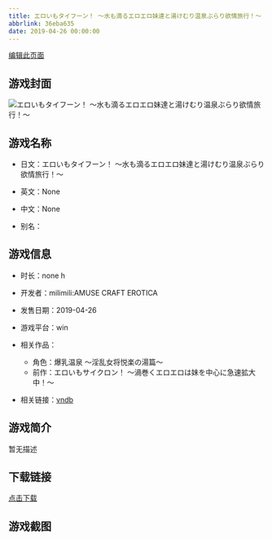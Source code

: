 ```yaml
---
title: エロいもタイフーン！ ～水も滴るエロエロ妹達と湯けむり温泉ぶらり欲情旅行！～
abbrlink: 36eba635
date: 2019-04-26 00:00:00
---
```

[编辑此页面](https://github.com/ACG-3/ADV3-source/blob/main/source/_posts/games/%E3%82%A8%E3%83%AD%E3%81%84%E3%82%82%E3%82%BF%E3%82%A4%E3%83%95%E3%83%BC%E3%83%B3%EF%BC%81%20%EF%BD%9E%E6%B0%B4%E3%82%82%E6%BB%B4%E3%82%8B%E3%82%A8%E3%83%AD%E3%82%A8%E3%83%AD%E5%A6%B9%E9%81%94%E3%81%A8%E6%B9%AF%E3%81%91%E3%82%80%E3%82%8A%E6%B8%A9%E6%B3%89%E3%81%B6%E3%82%89%E3%82%8A%E6%AC%B2%E6%83%85%E6%97%85%E8%A1%8C%EF%BC%81%EF%BD%9E.md)

## 游戏封面

![エロいもタイフーン！ ～水も滴るエロエロ妹達と湯けむり温泉ぶらり欲情旅行！～](https://pan.timero.xyz/d/onedrive/img_lib_001/%E3%82%A8%E3%83%AD%E3%81%84%E3%82%82%E3%82%BF%E3%82%A4%E3%83%95%E3%83%BC%E3%83%B3%EF%BC%81%20%EF%BD%9E%E6%B0%B4%E3%82%82%E6%BB%B4%E3%82%8B%E3%82%A8%E3%83%AD%E3%82%A8%E3%83%AD%E5%A6%B9%E9%81%94%E3%81%A8%E6%B9%AF%E3%81%91%E3%82%80%E3%82%8A%E6%B8%A9%E6%B3%89%E3%81%B6%E3%82%89%E3%82%8A%E6%AC%B2%E6%83%85%E6%97%85%E8%A1%8C%EF%BC%81%EF%BD%9E_cover.avif)


## 游戏名称

- 日文：エロいもタイフーン！ ～水も滴るエロエロ妹達と湯けむり温泉ぶらり欲情旅行！～
- 英文：None
- 中文：None

- 别名：


## 游戏信息

- 时长：none h
- 开发者：milimili:AMUSE CRAFT EROTICA
- 发售日期：2019-04-26
- 游戏平台：win
- 相关作品：
   - 角色：爆乳温泉 ～淫乱女将悦楽の湯篇～
   - 前作：エロいもサイクロン！ ～渦巻くエロエロは妹を中心に急速拡大中！～

- 相关链接：[vndb](https://vndb.org/v25421)


## 游戏简介

暂无描述


## 下载链接

[点击下载](https://pan.timero.xyz/onedrive/adv_lib_001/%E3%82%A8%E3%83%AD%E3%81%84%E3%82%82%E3%82%BF%E3%82%A4%E3%83%95%E3%83%BC%E3%83%B3%EF%BC%81%20%EF%BD%9E%E6%B0%B4%E3%82%82%E6%BB%B4%E3%82%8B%E3%82%A8%E3%83%AD%E3%82%A8%E3%83%AD%E5%A6%B9%E9%81%94%E3%81%A8%E6%B9%AF%E3%81%91%E3%82%80%E3%82%8A%E6%B8%A9%E6%B3%89%E3%81%B6%E3%82%89%E3%82%8A%E6%AC%B2%E6%83%85%E6%97%85%E8%A1%8C%EF%BC%81%EF%BD%9E)


## 游戏截图



